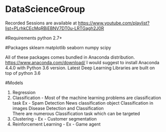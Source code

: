 # DataScienceGroup

  Recorded Sessions are available at https://www.youtube.com/playlist?list=PLrhkCEcMqRBiEBNV7DT0u-LRTGagh2J0R
  
#Requirements
  python 2.7+
  
#Packages
  sklearn
  matplotlib
  seaborn
  numpy
  scipy
  
  All of these packages comes bundled in Anaconda distribution. https://www.anaconda.com/download/
  I would suggest to install Anaconda 4.4.0 with Python 3.6 version. Latest Deep Learning Libraries
  are built on top of python 3.6

#Models
  1) Regression
  2) Classification - Most of the machine learning problems are classification task
      Ex - Spam Detection
           News classification
           object Classification in images
           Disease Detection and Classification           
     There are numerous Classification task which can be targeted
  3) Clustering - Ex - Customer segmentation 
  4) Reinforcement Learning - Ex - Game agent
  
